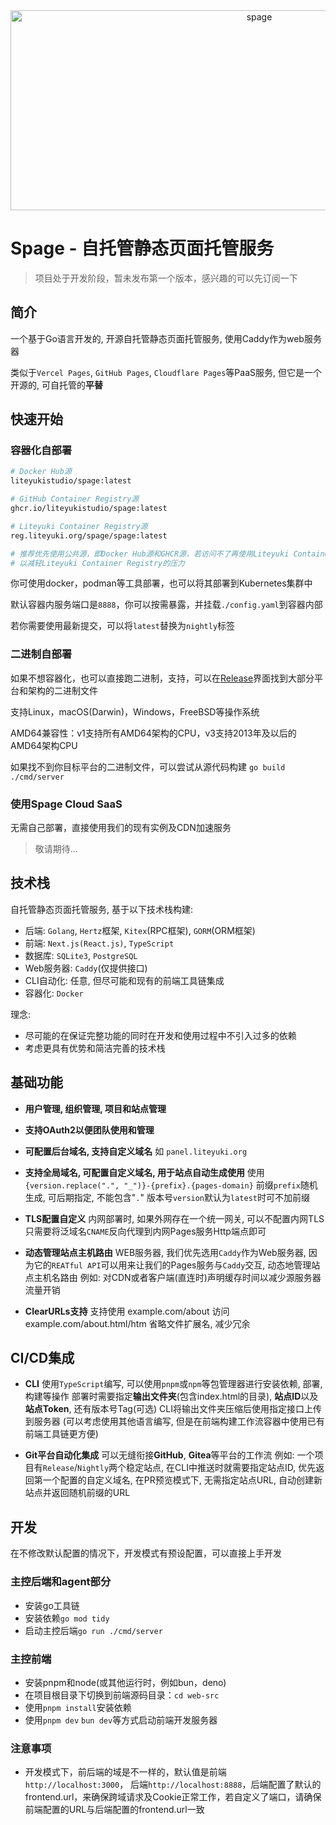 

<center><img src="https://socialify.git.ci/LiteyukiStudio/spage/image?description=1&font=Bitter&forks=1&issues=1&logo=https%3A%2F%2Fcdn.liteyuki.org%2Flogos%2Fapage.png&name=1&pattern=Overlapping+Hexagons&pulls=1&stargazers=1&theme=Auto" alt="spage" width="780" height="320" />
    <!-- <a href="./README.md">简体中文</a>
    |
    <a href="./README/en.md">English</a>
    |
    <a href="./README/zh.md">繁體中文</a>
    |
    <a href="./README/ja.md">日本語</a>
    |
    <a href="./README/ko.md">한국어</a> -->
</center>

# Spage - 自托管静态页面托管服务

> 项目处于开发阶段，暂未发布第一个版本，感兴趣的可以先订阅一下

## 简介

一个基于Go语言开发的, 开源自托管静态页面托管服务, 使用Caddy作为web服务器

类似于`Vercel Pages`, `GitHub Pages`, `Cloudflare Pages`等PaaS服务, 但它是一个开源的, 可自托管的**平替**

## 快速开始

### 容器化自部署

```bash
# Docker Hub源
liteyukistudio/spage:latest

# GitHub Container Registry源
ghcr.io/liteyukistudio/spage:latest

# Liteyuki Container Registry源
reg.liteyuki.org/spage/spage:latest

# 推荐优先使用公共源，即Docker Hub源和GHCR源，若访问不了再使用Liteyuki Container Registry源
# 以减轻Liteyuki Container Registry的压力
```

你可使用docker，podman等工具部署，也可以将其部署到Kubernetes集群中

默认容器内服务端口是`8888`，你可以按需暴露，并挂载`./config.yaml`到容器内部

若你需要使用最新提交，可以将`latest`替换为`nightly`标签

### 二进制自部署

如果不想容器化，也可以直接跑二进制，支持，可以在[Release](./releases)界面找到大部分平台和架构的二进制文件

支持Linux，macOS(Darwin)，Windows，FreeBSD等操作系统

AMD64兼容性：v1支持所有AMD64架构的CPU，v3支持2013年及以后的AMD64架构CPU

如果找不到你目标平台的二进制文件，可以尝试从源代码构建
    `go build ./cmd/server`

### 使用Spage Cloud SaaS

无需自己部署，直接使用我们的现有实例及CDN加速服务

> 敬请期待...

## 技术栈

自托管静态页面托管服务, 基于以下技术栈构建:
- 后端: `Golang`, `Hertz`框架, `Kitex`(RPC框架), `GORM`(ORM框架)
- 前端: `Next.js(React.js)`, `TypeScript`
- 数据库: `SQLite3`, `PostgreSQL`
- Web服务器: `Caddy`(仅提供接口)
- CLI自动化: 任意, 但尽可能和现有的前端工具链集成
- 容器化: `Docker`

理念:
- 尽可能的在保证完整功能的同时在开发和使用过程中不引入过多的依赖
- 考虑更具有优势和简洁完善的技术栈

## 基础功能

- **用户管理, 组织管理, 项目和站点管理**

- **支持OAuth2以便团队使用和管理**

- **可配置后台域名, 支持自定义域名**
如 `panel.liteyuki.org`

- **支持全局域名, 可配置自定义域名, 用于站点自动生成使用**
使用`{version.replace(".", "_")}-{prefix}.{pages-domain}`
前缀`prefix`随机生成, 可后期指定, 不能包含"`.`"
版本号`version`默认为`latest`时可不加前缀

- **TLS配置自定义**
内网部署时, 如果外网存在一个统一网关, 可以不配置内网TLS
只需要将泛域名`CNAME`反向代理到内网Pages服务Http端点即可

- **动态管理站点主机路由**
WEB服务器, 我们优先选用`Caddy`作为Web服务器, 因为它的`REATful API`可以用来让我们的Pages服务与`Caddy`交互, 动态地管理站点主机名路由
例如: 对CDN或者客户端(直连时)声明缓存时间以减少源服务器流量开销

- **ClearURLs支持**
支持使用 example.com/about 访问 example.com/about.html/htm
省略文件扩展名, 减少冗余

## CI/CD集成

- **CLI**
使用`TypeScript`编写, 可以使用`pnpm`或`npm`等包管理器进行安装依赖, 部署, 构建等操作
部署时需要指定**输出文件夹**(包含index.html的目录), **站点ID**以及**站点Token**, 还有版本号Tag(可选)
CLI将输出文件夹压缩后使用指定接口上传到服务器
(可以考虑使用其他语言编写, 但是在前端构建工作流容器中使用已有前端工具链更方便)

- **Git平台自动化集成**
可以无缝衔接**GitHub**, **Gitea**等平台的工作流
例如: 一个项目有`Release`/`Nightly`两个稳定站点, 在CLI中推送时就需要指定站点ID, 优先返回第一个配置的自定义域名, 在PR预览模式下, 无需指定站点URL, 自动创建新站点并返回随机前缀的URL

## 开发

在不修改默认配置的情况下，开发模式有预设配置，可以直接上手开发

### 主控后端和agent部分

- 安装go工具链
- 安装依赖`go mod tidy`
- 启动主控后端`go run ./cmd/server`

### 主控前端

- 安装pnpm和node(或其他运行时，例如bun，deno)
- 在项目根目录下切换到前端源码目录：`cd web-src`
- 使用`pnpm install`安装依赖
- 使用`pnpm dev` `bun dev`等方式启动前端开发服务器

### 注意事项

- 开发模式下，前后端的域是不一样的，默认值是前端`http://localhost:3000`，
后端`http://localhost:8888`，后端配置了默认的frontend.url，来确保跨域请求及Cookie正常工作，若自定义了端口，请确保前端配置的URL与后端配置的frontend.url一致